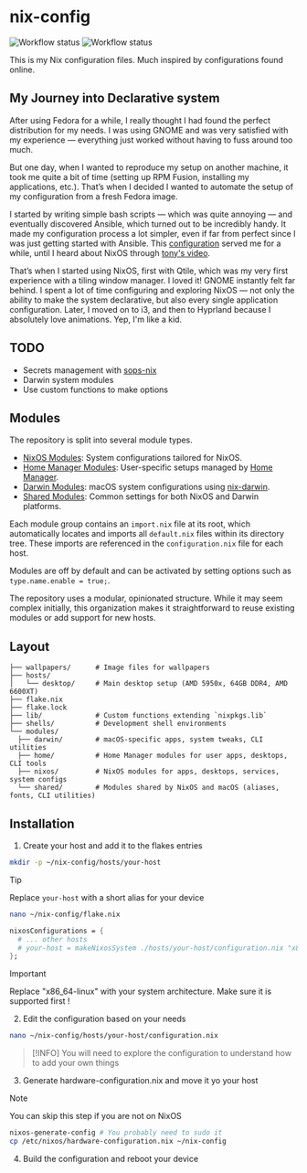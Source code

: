# nix-config

![Workflow status](https://github.com/wiizzl/nix-config/actions/workflows/flake-check.yml/badge.svg)
![Workflow status](https://github.com/wiizzl/nix-config/actions/workflows/flake-updater.yml/badge.svg)

This is my Nix configuration files. Much inspired by configurations found online.

## My Journey into Declarative system

After using Fedora for a while, I really thought I had found the perfect distribution for my needs. I was using GNOME and was very satisfied with my experience — everything just worked without having to fuss around too much.

But one day, when I wanted to reproduce my setup on another machine, it took me quite a bit of time (setting up RPM Fusion, installing my applications, etc.). That’s when I decided I wanted to automate the setup of my configuration from a fresh Fedora image.

I started by writing simple bash scripts — which was quite annoying — and eventually discovered Ansible, which turned out to be incredibly handy. It made my configuration process a lot simpler, even if far from perfect since I was just getting started with Ansible. This [configuration](https://github.com/wiizzl/fedora-setup) served me for a while, until I heard about NixOS through [tony's video](https://www.youtube.com/watch?v=2QjzI5dXwDY).

That’s when I started using NixOS, first with Qtile, which was my very first experience with a tiling window manager. I loved it! GNOME instantly felt far behind. I spent a lot of time configuring and exploring NixOS — not only the ability to make the system declarative, but also every single application configuration. Later, I moved on to i3, and then to Hyprland because I absolutely love animations. Yep, I'm like a kid.

## TODO

- Secrets management with [sops-nix](https://github.com/Mic92/sops-nix)
- Darwin system modules
- Use custom functions to make options

## Modules

The repository is split into several module types.

- [NixOS Modules](https://github.com/wiizzl/nix-config/tree/main/modules/nixos): System configurations tailored for NixOS.
- [Home Manager Modules](https://github.com/wiizzl/nix-config/tree/main/modules/home): User-specific setups managed by [Home Manager](https://github.com/nix-community/home-manager).
- [Darwin Modules](https://github.com/wiizzl/nix-config/tree/main/modules/darwin): macOS system configurations using [nix-darwin](https://github.com/nix-darwin/nix-darwin).
- [Shared Modules](https://github.com/wiizzl/nix-config/tree/main/modules/shared): Common settings for both NixOS and Darwin platforms.

Each module group contains an `import.nix` file at its root, which automatically locates and imports all `default.nix` files within its directory tree. These imports are referenced in the `configuration.nix` file for each host.

Modules are off by default and can be activated by setting options such as `type.name.enable = true;`.

The repository uses a modular, opinionated structure. While it may seem complex initially, this organization makes it straightforward to reuse existing modules or add support for new hosts.

## Layout

```
├── wallpapers/      # Image files for wallpapers
├── hosts/
│   └── desktop/     # Main desktop setup (AMD 5950x, 64GB DDR4, AMD 6600XT)
├── flake.nix
├── flake.lock
├── lib/             # Custom functions extending `nixpkgs.lib`
├── shells/          # Development shell environments
└── modules/
  ├── darwin/        # macOS-specific apps, system tweaks, CLI utilities
  ├── home/          # Home Manager modules for user apps, desktops, CLI tools
  ├── nixos/         # NixOS modules for apps, desktops, services, system configs
  └── shared/        # Modules shared by NixOS and macOS (aliases, fonts, CLI utilities)
```

## Installation

1. Create your host and add it to the flakes entries

```sh
mkdir -p ~/nix-config/hosts/your-host
```

> [!TIP]
> Replace `your-host` with a short alias for your device

```sh
nano ~/nix-config/flake.nix
```

```nix
nixosConfigurations = {
  # ... other hosts
  # your-host = makeNixosSystem ./hosts/your-host/configuration.nix "x86_64-linux";
};
```

> [!IMPORTANT]
> Replace "x86_64-linux" with your system architecture. Make sure it is supported first !

2. Edit the configuration based on your needs

```sh
nano ~/nix-config/hosts/your-host/configuration.nix
```

> [!INFO]
> You will need to explore the configuration to understand how to add your own things

3. Generate hardware-configuration.nix and move it yo your host

> [!NOTE]
> You can skip this step if you are not on NixOS

```sh
nixos-generate-config # You probably need to sudo it
cp /etc/nixos/hardware-configuration.nix ~/nix-config
```

4. Build the configuration and reboot your device
